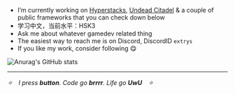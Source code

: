 - I’m currently working on [Hyperstacks](https://hyperstacksgame.com), [Undead Citadel](https://undeadcitadel.com) & a couple of public frameworks that you can check down below
- 学习中文，当前水平：HSK3
- Ask me about whatever gamedev related thing
- The easiest way to reach me is on Discord, DiscordID ```extrys```
- If you like my work, consider following 😋

![Anurag's GitHub stats](https://github-readme-stats-extrys-projects.vercel.app/api?username=Extrys&show_icons=true&theme=material-palenight&include_all_commits=true&show=prs_merged_percentage&rank_icon=github&border_radius=30&custom_title=%20Extrys%27%20Fluffy%20Metrics)


---
*✧　I press **button**. Code go **brrrr**. Life go **UwU**　✧*

